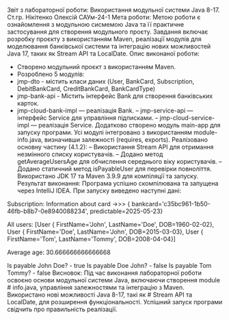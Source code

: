 Звіт з лабораторної роботи: Використання модульної системи Java 8-17.
Ст.гр. Нікітенко Олексій САУм-24-1
Мета роботи:
Метою роботи є ознайомлення з модульною сисмемою Java та її практичне застосування для створення модульного проєту. Завдання включає розробку проєкту з використанням Maven, реалізації модулів для моделювання банківської системи та інтеграцію нових можливостей Java 17, таких як Stream API та LocalDate.
Опис виконаної роботи:
- Створено модульний проєкт з використанням Maven.
- Розроблено 5 модулів:
- jmp-dto - містить класи даних (User, BankCard, Subscription, DebitBankCard, CreditBankCard, BankCardType)
- jmp-bank-api - Містить інтерфейс Bank для створення банківських карток.
- jmp-cloud-bank-impl — реалізація Bank.
– jmp-service-api — інтерфейс Service для управління підписками.
– jmp-cloud-service-impl — реалізація Service.
Додатково створено модуль main-app для запуску програми.
Усі модулі інтегровано з використанням module-info.java, визначивши залежності (requires, exports).
Реалізовано основну частину (4.1.2):
– Використання Stream API для отримання незмінного списку користувачів.
– Додано метод getAverageUsersAge для обчислення середнього віку користувачів.
– Додано статичний метод isPayableUser для перевірки повноліття.
Використано JDK 17 та Maven 3.9.9 для компіляції та запуску.
Результат виконання:
Програма успішно скомпілювана та запущена через IntelliJ IDEA.
При запуску виведено наступні дані:

Subscription: Information about card ->>> { bankcard='c35bc961-1b50-46fb-b8b7-0e8940088234', predictable=2025-05-23}

All users: [User   { FirstName='John', LastName='Doe', DOB=1960-02-02}, User   { FirstName='Doe', LastName='John', DOB=2015-03-03}, User   { FirstName='Tom', LastName='Tommy', DOB=2008-04-04}]

Average age: 30.666666666666668

Is payable John Doe? - true
Is payable Doe John? - false
Is payable Tom Tommy? - false
Висновок:
Під час виконання лабораторної роботи освоєно основи модульної системи Java, включаючи створення module # info.java, управління залежностями та інтеграцію з Maven. Використано нові можливості Java 8-17, такі як # Stream API та LocalDate, для розширення функціональності. Успішний запуск програми свідчить про правильність реалізації.
